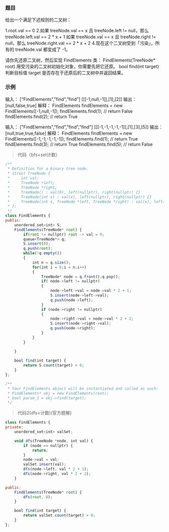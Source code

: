 ### 题目
给出一个满足下述规则的二叉树：

1.root.val == 0
2.如果 treeNode.val == x 且 treeNode.left != null，那么 treeNode.left.val == 2 * x + 1
   如果 treeNode.val == x 且 treeNode.right != null，那么 treeNode.right.val == 2 * x + 2
4.现在这个二叉树受到「污染」，所有的 treeNode.val 都变成了 -1。

请你先还原二叉树，然后实现 FindElements 类：
FindElements(TreeNode* root) 用受污染的二叉树初始化对象，你需要先把它还原。
bool find(int target) 判断目标值 target 是否存在于还原后的二叉树中并返回结果。
 
### 示例
输入：
["FindElements","find","find"]
[[[-1,null,-1]],[1],[2]]
输出：
[null,false,true]
解释：
FindElements findElements = new FindElements([-1,null,-1]); 
findElements.find(1); // return False 
findElements.find(2); // return True 

输入：
["FindElements","find","find","find"]
[[[-1,-1,-1,-1,-1]],[1],[3],[5]]
输出：
[null,true,true,false]
解释：
FindElements findElements = new FindElements([-1,-1,-1,-1,-1]);
findElements.find(1); // return True
findElements.find(3); // return True
findElements.find(5); // return False

> 代码（bfs+set计数）
```js
/**
 * Definition for a binary tree node.
 * struct TreeNode {
 *     int val;
 *     TreeNode *left;
 *     TreeNode *right;
 *     TreeNode() : val(0), left(nullptr), right(nullptr) {}
 *     TreeNode(int x) : val(x), left(nullptr), right(nullptr) {}
 *     TreeNode(int x, TreeNode *left, TreeNode *right) : val(x), left(left), right(right) {}
 * };
 */
class FindElements {
public:
    unordered_set<int> S;
    FindElements(TreeNode* root) {
        if(root != nullptr) root -> val = 0;
        queue<TreeNode*> q; 
        S.insert(0);
        q.push(root);
        while(!q.empty())
        {
            int n = q.size();
            for(int i = 0;i < n;i++)
            {
                TreeNode* node = q.front();q.pop();
                if( node->left != nullptr)
                {
                    node->left->val = node->val * 2 + 1;
                    S.insert(node->left->val);
                    q.push(node->left);
                }
                if (node->right != nullptr)
                {
                    node->right->val = node->val * 2 + 2;
                    S.insert(node->right->val);
                    q.push(node->right);
                }
            }
        }

    }
    
    bool find(int target) {
        return S.count(target) > 0;
    }
};

/**
 * Your FindElements object will be instantiated and called as such:
 * FindElements* obj = new FindElements(root);
 * bool param_1 = obj->find(target);
 */
```

> 代码2(dfs+计数)(官方题解)
```js
class FindElements {
private:
    unordered_set<int> valSet;

    void dfs(TreeNode *node, int val) {
        if (node == nullptr) {
            return;
        }
        node->val = val;
        valSet.insert(val);
        dfs(node->left, val * 2 + 1);
        dfs(node->right, val * 2 + 2);
    }

public:
    FindElements(TreeNode* root) {
        dfs(root, 0);
    }

    bool find(int target) {
        return valSet.count(target) > 0;
    }
};
```